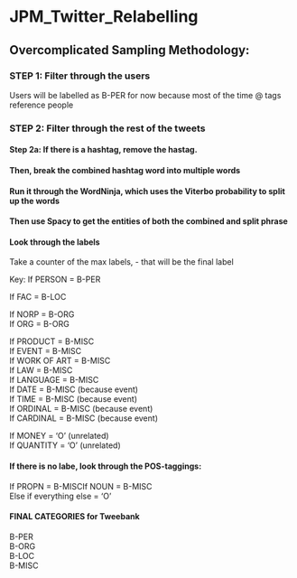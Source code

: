 # JPM_Twitter_Relabelling

## Overcomplicated Sampling Methodology: 

### STEP 1: Filter through the users <br>

Users will be labelled as B-PER for now because most of the time @ tags reference people


### STEP 2: Filter through the rest of the tweets

#### Step 2a: If there is a hashtag, remove the hastag.

#### Then, break the combined hashtag word into multiple words

#### Run it through the WordNinja, which uses the Viterbo probability to split up the words

#### Then use Spacy to get the entities of both the combined and split phrase

#### Look through the labels
Take a counter of the max labels, - that will be the final label

Key: 
If PERSON = B-PER

If FAC = B-LOC

If NORP = B-ORG <br>
If ORG = B-ORG

If PRODUCT = B-MISC <br>
If EVENT = B-MISC <br>
If WORK OF ART = B-MISC <br>
If LAW = B-MISC <br>
If LANGUAGE = B-MISC <br>
If DATE = B-MISC (because event) <br>
If TIME = B-MISC (because event) <br>
If ORDINAL = B-MISC (because event) <br>
If CARDINAL = B-MISC (because event) <br>

If MONEY = ‘O’ (unrelated) <br>
If QUANTITY = ‘O’ (unrelated) 


#### If there is no labe, look through the POS-taggings: <br>
If PROPN = B-MISCIf NOUN = B-MISC <br> 
Else if everything else = ‘O’


#### FINAL CATEGORIES for Tweebank
B-PER <br>
B-ORG <br>
B-LOC <br>
B-MISC
